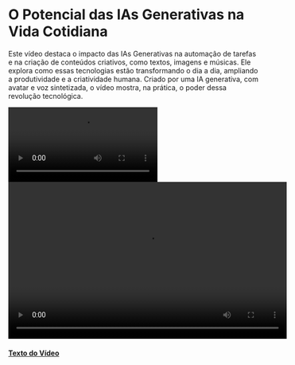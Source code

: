 # O Potencial das IAs Generativas na Vida Cotidiana

Este vídeo destaca o impacto das IAs Generativas na automação de tarefas e na criação de conteúdos criativos, como textos, imagens e músicas. Ele explora como essas tecnologias estão transformando o dia a dia, ampliando a produtividade e a criatividade humana. Criado por uma IA generativa, com avatar e voz sintetizada, o vídeo mostra, na prática, o poder dessa revolução tecnológica.

<video controls>
  <source src="IAGenerativa.mp4" type="audio/mpeg">  
  Seu navegador não suporta o elemento de vídeo.
</video>

<video width="560" height="315" controls>
  <source src="https://seu-repo.github.io/caminho-do-video.mp4" type="video/mp4">
  Seu navegador não suporta a reprodução de vídeos.
</video>

#### [Texto do Vídeo](Texto.md)
